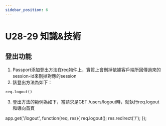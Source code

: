 ```yaml
---
sidebar_position: 6
---
```


# U28-29 知識&技術

## 登出功能
1. Passport添加登出方法在req物件上，實質上會刪掉依據客戶端所回傳過來的session-id來刪掉對應的session
2. 該登出方法為如下：
```
req.logout()
```
3. 登出方法的範例為如下，當請求是GET /users/logout時，就執行req.logout和導向首頁

app.get('/logout', function(req, res){
  req.logout();
  res.redirect('/');
});

